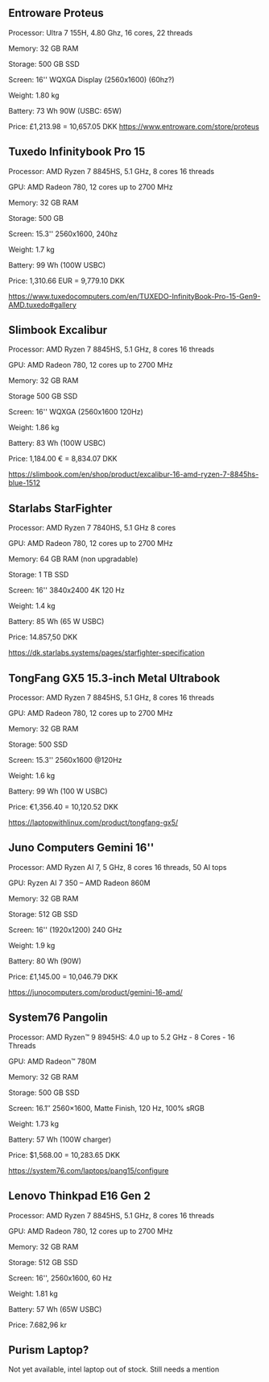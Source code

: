 ## Entroware Proteus

Processor: Ultra 7 155H, 4.80 Ghz, 16 cores, 22 threads

Memory: 32 GB RAM

Storage: 500 GB SSD

Screen: 16'' WQXGA Display (2560x1600) (60hz?)

Weight: 1.80 kg

Battery: 73 Wh 90W (USBC: 65W)

Price: £1,213.98 = 10,657.05 DKK
https://www.entroware.com/store/proteus

## Tuxedo Infinitybook Pro 15

Processor: AMD Ryzen 7 8845HS, 5.1 GHz, 8 cores 16 threads

GPU: AMD Radeon 780, 12 cores up to 2700 MHz

Memory: 32 GB RAM

Storage: 500 GB

Screen: 15.3'' 2560x1600, 240hz

Weight: 1.7 kg

Battery: 99 Wh (100W USBC)

Price: 1,310.66 EUR = 9,779.10 DKK

https://www.tuxedocomputers.com/en/TUXEDO-InfinityBook-Pro-15-Gen9-AMD.tuxedo#gallery

## Slimbook Excalibur

Processor: AMD Ryzen 7 8845HS, 5.1 GHz, 8 cores 16 threads

GPU: AMD Radeon 780, 12 cores up to 2700 MHz

Memory: 32 GB RAM

Storage 500 GB SSD

Screen: 16'' WQXGA (2560x1600 120Hz)

Weight: 1.86 kg

Battery: 83 Wh (100W USBC)

Price: 1,184.00 € = 8,834.07 DKK

https://slimbook.com/en/shop/product/excalibur-16-amd-ryzen-7-8845hs-blue-1512
## Starlabs StarFighter

Processor: AMD Ryzen 7 7840HS, 5.1 GHz 8 cores

GPU: AMD Radeon 780, 12 cores up to 2700 MHz

Memory: 64 GB RAM (non upgradable)

Storage: 1 TB SSD

Screen: 16'' 3840x2400 4K 120 Hz

Weight: 1.4 kg

Battery: 85 Wh (65 W USBC)

Price: 14.857,50 DKK

https://dk.starlabs.systems/pages/starfighter-specification

## TongFang GX5 15.3-inch Metal Ultrabook

Processor: AMD Ryzen 7 8845HS, 5.1 GHz, 8 cores 16 threads

GPU: AMD Radeon 780, 12 cores up to 2700 MHz

Memory: 32 GB RAM

Storage: 500 SSD

Screen: 15.3'' 2560x1600 @120Hz

Weight: 1.6 kg

Battery: 99 Wh (100 W USBC)

Price: €1,356.40 = 10,120.52 DKK

https://laptopwithlinux.com/product/tongfang-gx5/
## Juno Computers Gemini 16''

Processor: AMD Ryzen AI 7, 5 GHz, 8 cores 16 threads, 50 AI tops

GPU: Ryzen AI 7 350 – AMD Radeon 860M

Memory: 32 GB RAM

Storage: 512 GB SSD

Screen: 16'' (1920x1200) 240 GHz

Weight: 1.9 kg

Battery: 80 Wh (90W)

Price: £1,145.00 = 10,046.79 DKK

https://junocomputers.com/product/gemini-16-amd/

## System76 Pangolin

Processor: AMD Ryzen™ 9 8945HS: 4.0 up to 5.2 GHz - 8 Cores - 16 Threads

GPU: AMD Radeon™ 780M

Memory: 32 GB RAM

Storage: 500 GB SSD

Screen: 16.1″ 2560×1600, Matte Finish, 120 Hz, 100% sRGB

Weight: 1.73 kg

Battery: 57 Wh (100W charger)

Price: $1,568.00 = 10,283.65 DKK

https://system76.com/laptops/pang15/configure

## Lenovo Thinkpad E16 Gen 2

Processor: AMD Ryzen 7 8845HS, 5.1 GHz, 8 cores 16 threads

GPU: AMD Radeon 780, 12 cores up to 2700 MHz

Memory: 32 GB RAM

Storage: 512 GB SSD

Screen: 16'', 2560x1600, 60 Hz

Weight: 1.81 kg

Battery: 57 Wh (65W USBC)

Price: 7.682,96 kr
## Purism Laptop?

Not yet available, intel laptop out of stock. Still needs a mention


